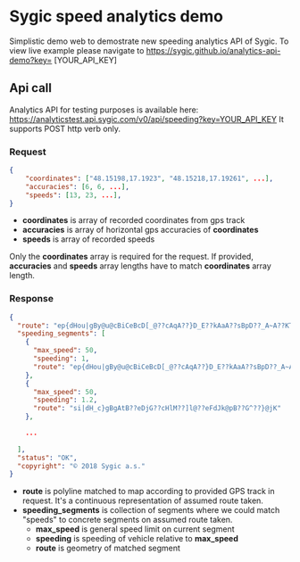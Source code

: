 # Sygic speed analytics demo

Simplistic demo web to demostrate new speeding analytics API of Sygic.
To view live example please navigate to https://sygic.github.io/analytics-api-demo?key= [YOUR_API_KEY]

## Api call

Analytics API for testing purposes is available here: https://analyticstest.api.sygic.com/v0/api/speeding?key=YOUR_API_KEY
It supports POST http verb only.

### Request

```json
{
    "coordinates": ["48.15198,17.1923", "48.15218,17.19261", ...],
    "accuracies": [6, 6, ...],
    "speeds": [13, 23, ...],
}
```
* **coordinates** is array of recorded coordinates from gps track
* **accuracies** is array of horizontal gps accuracies of **coordinates**
* **speeds** is array of recorded speeds

Only the **coordinates** array is required for the request. If provided, **accuracies** and **speeds** array lengths have to match **coordinates** array length.

### Response

```json
{
  "route": "ep{dHou|gBy@u@cBiCeBcD[_@??cAqA??}D_E??kAaA??sBpD??_A~A??KT??gAtB??eDjG??cHlM??]l@??eFdJk@pB??G^??}@jK??AzG??AxC??@b@??JbG??Bx@Gt@??wAdD??mAlC??s@bB??oBpE??eCvH??mA`D??uChI??[x@??_ElL??u@dCUlAO|B???zK??Uv[??ClB??iBM??yAA??yAA??{AA??kDG??oC?Qc@Pb@]w@JRgAeCz@pB_DiHbBvDmD_IhAfCuDiIjB`EgCuFZr@c@eAFPo@{Af@hAoA{Cf@pAkAeDb@rAiB}EdAhCuCuGnAjCiB{DXn@qALv@}@mBxBt@{@kB~Bt@cAiBvBr@s@iB|Bt@iAqBlCz@cAoBvBr@s@qCuC|AhE",
  "speeding_segments": [
    {
      "max_speed": 50,
      "speeding": 1,
      "route": "ep{dHou|gBy@u@cBiCeBcD[_@??cAqA??}D_E??kAaA??sBpD??_A~A??KT"
    },
    {
      "max_speed": 50,
      "speeding": 1.2,
      "route": "si|dH_c}gBgAtB??eDjG??cHlM??]l@??eFdJk@pB??G^??}@jK"
    },

    ...
    
  ],
  "status": "OK",
  "copyright": "© 2018 Sygic a.s."
}
```

* **route** is polyline matched to map according to provided GPS track in request. It's a continuous representation of assumed route taken.
* **speeding_segments** is collection of segments where we could match "speeds" to concrete segments on assumed route taken.
	* **max_speed** is general speed limit on current segment
	* **speeding** is speeding of vehicle relative to **max_speed**
	* **route** is geometry of matched segment